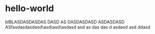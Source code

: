 # hello-world

blBLASDASDASDAS DASD AS DASDASDASD ASDASDASD  ASfasdasdasdasd\asd\asd\asdasd
asd
as
das
das
d
asdasd
asd
ddasd
